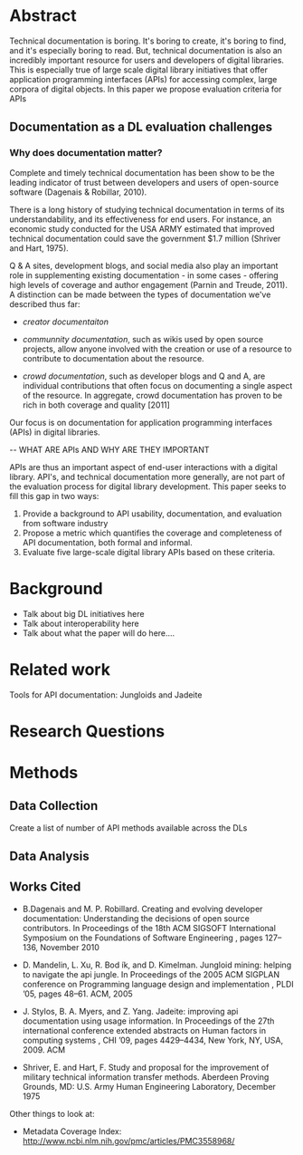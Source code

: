 # Abstract

Technical documentation is boring. It's boring to create, it's boring to find, and it's especially boring to read. But, technical documentation is also an incredibly important resource for users and developers of digital libraries. This is especially true of large scale digital library initiatives that offer application programming interfaces (APIs) for accessing complex, large corpora of digital objects. In this paper we propose evaluation criteria for APIs

## Documentation as a DL evaluation challenges




### Why does documentation matter? 

Complete and timely technical documentation has been show to be the leading indicator of trust between developers and users of open-source software (Dagenais & Robillar, 2010). 

There is a long history of studying technical documentation in terms of its understandability, and its effectiveness for end users. For instance, an economic study conducted for the USA ARMY estimated that improved technical documentation could save the government $1.7 million (Shriver and Hart, 1975). 

Q & A sites, development blogs, and social media also play an important role in supplementing existing documentation - in some cases - offering high levels of coverage and author engagement (Parnin and Treude, 2011). A distinction can be made between the types of documentation we've described thus far: 

- *creator documentaiton*

- *communnity documentation*, such as wikis used by open source projects, allow anyone involved with the creation or use of a resource to contribute to documentation about the resource. 

- *crowd documentation*, such as developer blogs and Q and A, are individual contributions that often focus on documenting a single aspect of the resource. In aggregate, crowd documentation has proven to be rich in both coverage and quality [2011]


Our focus is on documentation for application programming interfaces (APIs) in digital libraries. 


-- WHAT ARE APIs AND WHY ARE THEY IMPORTANT 

APIs are thus an important aspect of end-user interactions with a digital library. API's, and technical documentation more generally, are not part of the evaluation process for digital library development. This paper seeks to fill this gap in two ways: 

1. Provide a background to API usability, documentation, and evaluation from software industry
2. Propose a metric which quantifies the coverage and completeness of API documentation, both formal and informal. 
3. Evaluate five large-scale digital library APIs based on these criteria. 



# Background 

- Talk about big DL initiatives here
- Talk about interoperability here
- Talk about what the paper will do here.... 

# Related work 

Tools for API documentation: Jungloids and Jadeite


# Research Questions 

# Methods

## Data Collection

Create a list of number of API methods available across the DLs

## Data Analysis



## Works Cited

- B.Dagenais and M. P. Robillard. Creating and
evolving developer documentation: Understanding the
decisions of open source contributors. In
Proceedings
of the 18th ACM SIGSOFT International Symposium
on the Foundations of Software Engineering
, pages
127–136, November 2010

-  D. Mandelin, L. Xu, R. Bod ́ık, and D. Kimelman.
Jungloid mining: helping to navigate the api jungle. In
Proceedings of the 2005 ACM SIGPLAN conference
on Programming language design and implementation
,
PLDI ’05, pages 48–61. ACM, 2005

-  J. Stylos, B. A. Myers, and Z. Yang. Jadeite:
improving api documentation using usage information.
In
Proceedings of the 27th international conference
extended abstracts on Human factors in computing
systems
, CHI ’09, pages 4429–4434, New York, NY,
USA, 2009. ACM

- Shriver, E. and Hart, F. Study and proposal for the improvement of military technical
information transfer methods. Aberdeen Proving Grounds, MD: U.S. Army Human Engineering
Laboratory, December 1975


Other things to look at: 

- Metadata Coverage Index: http://www.ncbi.nlm.nih.gov/pmc/articles/PMC3558968/